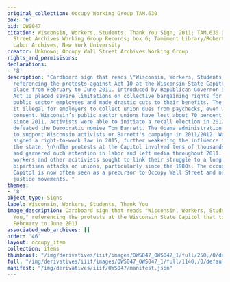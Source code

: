 ```yaml
---
original_collection: Occupy Working Group TAM.630
box: '6'
pid: OWS047
citation: Wisconsin, Workers, Students, Thank You Sign, 2011; TAM.630 Occupy Wall
  Street Archives Working Group Records; box 6; Tamiment Library/Robert F. Wagner
  Labor Archives, New York University
creator: Unknown; Occupy Wall Street Archives Working Group
rights_and_permisisons:
declarations:
- '8'
description: "Cardboard sign that reads \"Wisconsin, Workers, Students, Thank You,\"
  referencing the protests against Act 10 at the Wisconsin State Capitol that took
  place from February to June 2011. Introduced by Republican Governor Scott Walker,
  Act 10 placed severe limitations on collective bargaining rights for the state's
  public sector employees and made drastic cuts to their benefits. The law also made
  it illegal for employers to collect union dues from paychecks, even with a workers
  consent. Wisconsin’s public sector unions have lost about 70 percent of their members
  since 2011. Activists were able to initiate a recall election in 2012, but Walker
  defeated the Democratic nomiee Tom Barrett. The Obama administration did little
  to support Wisconsin activists or Barrett's campaign in 2011/2012. Walker later
  signed a right-to-work law in 2015, further weakening the influence of unions in
  the state. \n\nThe protests at the Capitol involved tens of thousands of people
  and garnered much attention in labor and left media throughout 2011. Public sector
  workers and other acitivists sought to link their struggle to a long history of
  bipartisan attacks on unions, particularly since the 1980s. The occupation of the
  Capitol is now often seen as a precursor to Occupy Wall Street and new economic
  justice movements. "
themes:
- '8'
object_type: Signs
label: Wisconsin, Workers, Students, Thank You
image_description: Cardboard sign that reads "Wisconsin, Workers, Students, Thank
  You," referencing the protests at the Wisconsin State Capitol that took place from
  February to June 2011.
associated_web_archives: []
order: '46'
layout: occupy_item
collection: items
thumbnail: "/img/derivatives/iiif/images/OWS047_OWS047_1/full/250,/0/default.jpg"
full: "/img/derivatives/iiif/images/OWS047_OWS047_1/full/1140,/0/default.jpg"
manifest: "/img/derivatives/iiif/OWS047/manifest.json"
---
```

